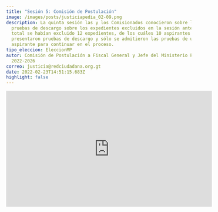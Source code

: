 ```yaml
---
title: "Sesión 5: Comisión de Postulación"
image: /images/posts/justiciapedia_02-09.png
description: La quinta sesión las y los Comisionados conocieron sobre las
  pruebas de descargo sobre los expedientes excluidos en la sesión anterior. En
  total se habían excluido 12 expedientes, de los cuáles 10 aspirantes
  presentaron pruebas de descargo y sólo se admitieron las pruebas de una
  aspirante para continuar en el proceso.
tipo_eleccion: EleccionMP
autor: Comisión de Postulación a Fiscal General y Jefe del Ministerio Público
  2022-2026
correo: justicia@redciudadana.org.gt
date: 2022-02-23T14:51:15.683Z
highlight: false
---
```

<iframe width="560" height="315" src="https://www.youtube.com/embed/ej7RLOT5WAU" title="YouTube video player" frameborder="0" allow="accelerometer; autoplay; clipboard-write; encrypted-media; gyroscope; picture-in-picture" allowfullscreen></iframe>